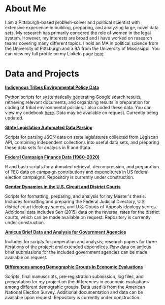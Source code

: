 # About Me
 I am a Pittsburgh-based problem-solver and political scientist with extensive experience in building, preparing, and analyzing large, novel data sets. My research has primarily concered the role of women in the legal system. However, my interests are broad and I have worked on research teams covering many different topics. I hold an MA in political science from the University of Pittsburgh and a BA from the University of Mississippi. You can view my full profile on my LinkeIn page [here](https://linkedin.com/in/michelle-wier-53643173).
 
# Data and Projects
 
[**Indigenous Tribes Environmental Policy Data**](https://github.com/mlwier99/tribe-climate-change-data)

Python scripts for systematically generating Google search results, retrieving relevant documents, and organizing results in preparation for coding of tribal environmental policies. I also coded these data. You can view my codebook [here](https://github.com/mlwier99/tribe-climate-change-data/blob/main/Codebook.pdf). Data may be available on request. Currently being updated.

[**State Legislation Automated Data Parsing**](https://github.com/mlwier99/legislative_legiscanrr)

Scripts for parsing JSON data on state legislatures collected from Legiscan API, combining independent collections into useful data sets, and preparing these data sets for analysis in R and Stata.

[**Federal Campaign Finance Data (1980-2020)**](https://github.com/mlwier99/fec_data)

R and bash scripts for automated retrieval, decompression, and preparation of FEC data on campaign contributions and expenditures in US federal election campaigns. Repository is currently under construction.  

[**Gender Dynamics in the U.S. Circuit and District Courts**](https://github.com/mlwier99/masters-gender-lowercourts)

Scripts for formatting, preparing, and analysis for my Master's thesis. Includes formatting and preparing the Federal Judicial Directory, U.S. district court ideology scores, and U.S. Courts of Appeals ideology scores. Additional data includes Sen (2015) data on the reversal rates for the district courts, which can be made available on request. Repository is currently under construction.  

[**Amicus Brief Data and Analysis for Government Agencies**](https://github.com/mlwier99/amicus_brief_bureaucracy)

Includes for scripts for preperation and analysis; research papers for three iterations of the project; and extended appendices. Raw data on amicus brief submissions for the included government agencies can be made available on request. 

[**Differences among Demographic Groups in Economic Evaluations**](https://github.com/mlwier99/econ_perceptions_demgroups)

Scripts, final manuscripts, pre-registration submission, log files, and presentation for my project on the differences in economic evaluations among different demograhic groups. Data used is from the American National Election Survey. Additional documentation and data can be available upon request. Repository is currently under construction.  



